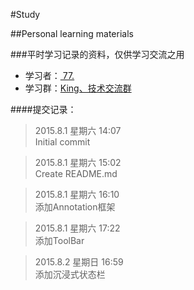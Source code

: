 #Study

##Personal learning materials

###平时学习记录的资料，仅供学习交流之用
* 学习者：[  77.](http://wpa.qq.com/msgrd?v=3&uin=951203598&site=qq&menu=yes "点击这里联系作者")<br>
* 学习群：[King、技术交流群](http://shang.qq.com/wpa/qunwpa?idkey=a1488cba8fc51aaa456a82105afafa34276957bd41337abcd0e593a098d9c56a "点击加群")<br>

####提交记录：
>2015.8.1 星期六 14:07<br>
>Initial commit<br>

>2015.8.1 星期六 15:02<br>
>Create README.md<br>

>2015.8.1 星期六 16:10<br>
>添加Annotation框架<br>

>2015.8.1 星期六 17:22<br>
>添加ToolBar<br>

>2015.8.2 星期日 16:59<br>
>添加沉浸式状态栏<br>
